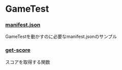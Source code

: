 # GameTest

### [manifest.json](./manifest.md)
GameTestを動かすのに必要なmanifest.jsonのサンプル

### [get-score](./get-score.md)
スコアを取得する関数
